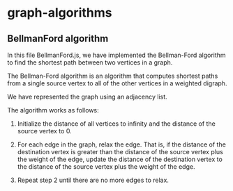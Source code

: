 # graph-algorithms

## BellmanFord algorithm

In this file BellmanFord.js, we have implemented the Bellman-Ford algorithm to find the shortest path between two vertices in a graph.

The Bellman-Ford algorithm is an algorithm that computes shortest paths from a single source vertex to all of the other vertices in a weighted digraph.

We have represented the graph using an adjacency list.

The algorithm works as follows:

1) Initialize the distance of all vertices to infinity and the distance of the source vertex to 0.

2) For each edge in the graph, relax the edge. That is, if the distance of the destination vertex is greater than the distance of the source vertex plus the weight of the edge, update the distance of the destination vertex to the distance of the source vertex plus the weight of the edge.

3) Repeat step 2 until there are no more edges to relax.
